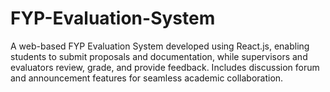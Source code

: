 # FYP-Evaluation-System
A web-based FYP Evaluation System developed using React.js, enabling students to submit proposals and documentation, while supervisors and evaluators review, grade, and provide feedback. Includes discussion forum and announcement features for seamless academic collaboration.
